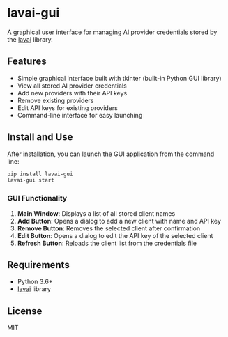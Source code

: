 # lavai-gui

A graphical user interface for managing AI provider credentials stored by the [lavai](https://github.com/Heron4gf/lavai) library.

## Features

- Simple graphical interface built with tkinter (built-in Python GUI library)
- View all stored AI provider credentials
- Add new providers with their API keys
- Remove existing providers
- Edit API keys for existing providers
- Command-line interface for easy launching

## Install and Use

After installation, you can launch the GUI application from the command line:

```bash
pip install lavai-gui
lavai-gui start
```

### GUI Functionality

1. **Main Window**: Displays a list of all stored client names
2. **Add Button**: Opens a dialog to add a new client with name and API key
3. **Remove Button**: Removes the selected client after confirmation
4. **Edit Button**: Opens a dialog to edit the API key of the selected client
5. **Refresh Button**: Reloads the client list from the credentials file

## Requirements

- Python 3.6+
- [lavai](https://github.com/Heron4gf/lavai) library

## License

MIT
